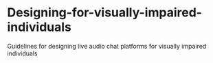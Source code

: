 # Designing-for-visually-impaired-individuals
Guidelines for designing live audio chat platforms for visually impaired individuals
